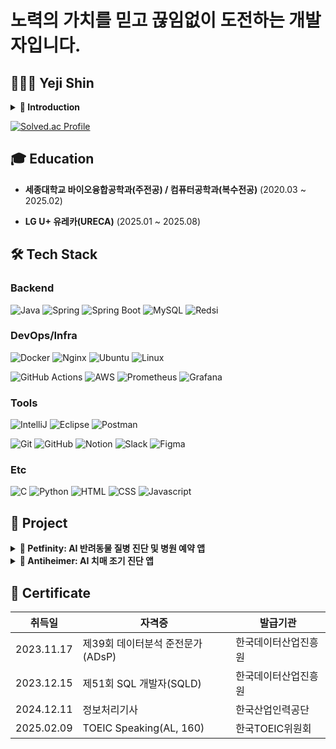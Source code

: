 <!--
**yereumi/yereumi** is a ✨ _special_ ✨ repository because its `README.md` (this file) appears on your GitHub profile.

Here are some ideas to get you started:

- 🔭 I’m currently working on ...
- 🌱 I’m currently learning ...
- 👯 I’m looking to collaborate on ...
- 🤔 I’m looking for help with ...
- 💬 Ask me about ...
- 📫 How to reach me: ...
- 😄 Pronouns: ...
- ⚡ Fun fact: ...
-->

# 노력의 가치를 믿고 끊임없이 도전하는 개발자입니다.

## 👩🏻‍💻 Yeji Shin

<!--
[![Mail](https://img.shields.io/badge/Mail-EA4335?style=flat&logo=Gmail&logoColor=white)]()
[![Blog](https://img.shields.io/badge/Blog-20C997?style=flat&logo=Velog&logoColor=white)](https://velog.io/@yereumi)
[![Instagram](https://img.shields.io/badge/Instagram-E4405F?style=flat&logo=Instagram&logoColor=white)](https://www.instagram.com/ye.reumi/)
-->
<details>
<summary><b>📍 Introduction</b></summary>
<div markdown="1"><br>
  
  학창시절 <b>12년 개근</b>을 하며 성실함을 증명해왔습니다.<br>
  
  대학에서는 컴퓨터공학을 복수전공하며 <b>우등 졸업</b>이라는 값진 결실을 얻었습니다.<br>
  
  앞으로도 끊임없이 배우고 성장하며 전문적인 백엔드 개발자로 나아가고자 합니다.<br><br>

</div>
</details>

[![Solved.ac Profile](http://mazassumnida.wtf/api/v2/generate_badge?boj=lovelyyeji01)](https://solved.ac/lovelyyeji01)
<!--[![Solved.ac Streak](http://mazandi.herokuapp.com/api?handle=lovelyyeji01)](https://solved.ac/lovelyyeji01)-->
<!--[![Solved.ac Stats](https://github-readme-solvedac.hyp3rflow.vercel.app/api/?handle=lovelyyeji01)](https://solved.ac/lovelyyeji01)-->

## 🎓 Education

- **세종대학교 바이오융합공학과(주전공) / 컴퓨터공학과(복수전공)** (2020.03 ~ 2025.02)

- **LG U+ 유레카(URECA)** (2025.01 ~ 2025.08)

## 🛠️ Tech Stack

### Backend
![Java](https://img.shields.io/badge/Java-007396?style=for-the-badge&logo=OpenJDK&logoColor=white) ![Spring](https://img.shields.io/badge/Spring-6DB33F?style=for-the-badge&logo=Spring&logoColor=white) ![Spring Boot](https://img.shields.io/badge/Spring_Boot-6DB33F?style=for-the-badge&logo=SpringBoot&logoColor=white) ![MySQL](https://img.shields.io/badge/MySQL-4479A1?style=for-the-badge&logo=MySQL&logoColor=white) ![Redsi](https://img.shields.io/badge/Redis-FF4438?style=for-the-badge&logo=Redis&logoColor=white)

### DevOps/Infra
![Docker](https://img.shields.io/badge/Docker-2496ED?style=for-the-badge&logo=Docker&logoColor=white) ![Nginx](https://img.shields.io/badge/Nginx-009639?style=for-the-badge&logo=Nginx&logoColor=white) ![Ubuntu](https://img.shields.io/badge/Ubuntu-E95420?style=for-the-badge&logo=Ubuntu&logoColor=white) ![Linux](https://img.shields.io/badge/Linux-FCC624?style=for-the-badge&logo=Linux&logoColor=white) <p>
![GitHub Actions](https://img.shields.io/badge/GitHub_Actions-2088FF?style=for-the-badge&logo=GitHubActions&logoColor=white) ![AWS](https://img.shields.io/badge/AWS-232F3E?style=for-the-badge&logo=AmazonWebServices&logoColor=white) ![Prometheus](https://img.shields.io/badge/Prometheus-E6522C?style=for-the-badge&logo=Prometheus&logoColor=white) ![Grafana](https://img.shields.io/badge/Grafana-F46800?style=for-the-badge&logo=Grafana&logoColor=white)

### Tools
![IntelliJ](https://img.shields.io/badge/IntelliJ-000000?style=for-the-badge&logo=IntellijIDEA&logoColor=white) ![Eclipse](https://img.shields.io/badge/Eclipse-2C2255?style=for-the-badge&logo=Eclipse&logoColor=white) ![Postman](https://img.shields.io/badge/Postman-FF6C37?style=for-the-badge&logo=Postman&logoColor=white) <p>
![Git](https://img.shields.io/badge/Git-F05032?style=for-the-badge&logo=Git&logoColor=white) ![GitHub](https://img.shields.io/badge/GitHub-181717?style=for-the-badge&logo=GitHub&logoColor=white) ![Notion](https://img.shields.io/badge/Notion-000000?style=for-the-badge&logo=Notion&logoColor=white) ![Slack](https://img.shields.io/badge/Slack-4A154B?style=for-the-badge&logo=Slack&logoColor=white) ![Figma](https://img.shields.io/badge/Figma-F24E1E?style=for-the-badge&logo=Figma&logoColor=white)

### Etc
![C](https://img.shields.io/badge/C-A8B9CC?style=for-the-badge&logo=C&logoColor=white) ![Python](https://img.shields.io/badge/Python-3776AB?style=for-the-badge&logo=Python&logoColor=white) ![HTML](https://img.shields.io/badge/HTML-E34F26?style=for-the-badge&logo=HTML5&logoColor=white) ![CSS](https://img.shields.io/badge/CSS-663399?style=for-the-badge&logo=CSS&logoColor=white) ![Javascript](https://img.shields.io/badge/Javascript-F7DF1E?style=for-the-badge&logo=Javascript&logoColor=white) 

## 📁 Project

<details>
<summary><b> 🐾 Petfinity: AI 반려동물 질병 진단 및 병원 예약 앱</b></summary>
  
  - **소개**
    - AI 기술을 활용한 반려동물 질병 진단 및 병원 예약을 할 수 있는 반려동물 건강 관리 앱입니다.
    - Spring Boot 프레임워크와 MySQL 데이터베이스를 이용하여 백엔드 개발을 담당하였습니다.

  - **개발 기간**: 2024.03 ~ 2024.06 (4개월)

  - **기술 스택**: `Java`, `Spring Boot`, `Spring Data JPA`, `MySQL`

  - **주요 기능**  
    - **회원** - 회원가입, 로그인, 로그아웃, 회원 정보 조회  
    - **반려동물** - 반려동물 등록, 반려동물 목록 조회  
    - **병원** - 병원 목록 조회, 병원 예약, 병원 예약 조회  
    - **진단** - AI 질병 진단(복부, 근골격계, 안구, 피부, 흉부), 진단 결과 조회  
</details>

<details>
<summary><b> 🧠 Antiheimer: AI 치매 조기 진단 앱</b></summary>
  
  - **소개**
    - 웨어러블 기기 기반 건강 데이터와 AI 기술을 활용하여 치매 조기 진단을 할 수 있는 건강 관리 앱입니다.
    - Ubuntu 운영체제와 SSH를 활용하여 원격 서버 환경을 구성하고 Nginx를 통해 HTTPS 보안을 적용하였습니다.
    - Spring Boot 프레임워크와 MySQL 데이터베이스를 사용하여 백엔드 개발을 담당하였습니다.

  - **개발 기간**: 2024.08 ~ 2024.10 (3개월)

  - **기술 스택**: `Java`, `Spring Boot`, `Spring Data JPA`, `MySQL`, `Ubuntu`, `Nginx`

  - **주요 기능**
    - **회원** - 회원가입, 로그인, 로그아웃, 회원 정보 조회
    - **위치** - 위치 정보 1시간 단위 저장, 피보호자 위치 트래킹
    - **알림** - 보호자/피보호자 등록 요청, 수락/거절 알림
    - **진단** - AI 치매 진단, 진단 결과 조회
</details>



## 📄 Certificate

| 취득일       | 자격증                      | 발급기관          |
|------------|----------------------------|----------------|
| 2023.11.17 | 제39회 데이터분석 준전문가(ADsP) | 한국데이터산업진흥원 |
| 2023.12.15 | 제51회 SQL 개발자(SQLD)       | 한국데이터산업진흥원 |
| 2024.12.11 | 정보처리기사                  | 한국산업인력공단    |
| 2025.02.09 | TOEIC Speaking(AL, 160)   | 한국TOEIC위원회 |
